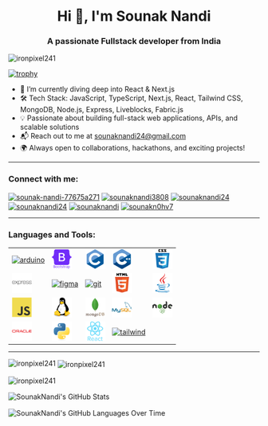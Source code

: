 <h1 align="center">Hi 👋, I'm Sounak Nandi</h1>
<h3 align="center">A passionate Fullstack developer from India</h3>

<p align="left"> <img src="https://komarev.com/ghpvc/?username=ironpixel241&label=Profile%20views&color=0e75b6&style=flat" alt="ironpixel241" /> </p>

[![trophy](https://github-profile-trophy.vercel.app/?username=IronPixel241&theme=onedark)](https://github.com/IronPixel241/github-profile-trophy)



- 🚀 I’m currently diving deep into React & Next.js
- 🛠️ Tech Stack: JavaScript, TypeScript, Next.js, React, Tailwind CSS, MongoDB, Node.js, Express, Liveblocks, Fabric.js
- 💡 Passionate about building full-stack web applications, APIs, and scalable solutions
- 📬 Reach out to me at sounaknandi24@gmail.com
- 🌍 Always open to collaborations, hackathons, and exciting projects!

<hr>

<h3 align="left">Connect with me:</h3>
<p align="left">
<a href="https://linkedin.com/in/sounak-nandi-77675a271" target="blank"><img align="center" src="https://raw.githubusercontent.com/rahuldkjain/github-profile-readme-generator/master/src/images/icons/Social/linked-in-alt.svg" alt="sounak-nandi-77675a271" height="30" width="40" /></a>
<a href="https://www.youtube.com/c/sounaknandi3808" target="blank"><img align="center" src="https://raw.githubusercontent.com/rahuldkjain/github-profile-readme-generator/master/src/images/icons/Social/youtube.svg" alt="sounaknandi3808" height="30" width="40" /></a>
<a href="https://www.hackerrank.com/sounaknandi24" target="blank"><img align="center" src="https://raw.githubusercontent.com/rahuldkjain/github-profile-readme-generator/master/src/images/icons/Social/hackerrank.svg" alt="sounaknandi24" height="30" width="40" /></a>
<a href="https://codeforces.com/profile/sounaknandi24" target="blank"><img align="center" src="https://raw.githubusercontent.com/rahuldkjain/github-profile-readme-generator/master/src/images/icons/Social/codeforces.svg" alt="sounaknandi24" height="30" width="40" /></a>
<a href="https://www.leetcode.com/sounaknandi" target="blank"><img align="center" src="https://raw.githubusercontent.com/rahuldkjain/github-profile-readme-generator/master/src/images/icons/Social/leet-code.svg" alt="sounaknandi" height="30" width="40" /></a>
<a href="https://auth.geeksforgeeks.org/user/sounakn0hv7" target="blank"><img align="center" src="https://raw.githubusercontent.com/rahuldkjain/github-profile-readme-generator/master/src/images/icons/Social/geeks-for-geeks.svg" alt="sounakn0hv7" height="30" width="40" /></a>
</p>

<hr>

<h3 align="left">Languages and Tools:</h3>

<div align="center"> 
  <table>
    <tr>
      <td><a href="https://www.arduino.cc/" target="_blank" rel="noreferrer"> <img src="https://cdn.worldvectorlogo.com/logos/arduino-1.svg" alt="arduino" width="40" height="40"/> </a></td> 
      <td><a href="https://getbootstrap.com" target="_blank" rel="noreferrer"> <img src="https://raw.githubusercontent.com/devicons/devicon/master/icons/bootstrap/bootstrap-plain-wordmark.svg" alt="bootstrap" width="40" height="40"/> </a></td> 
      <td><a href="https://www.cprogramming.com/" target="_blank" rel="noreferrer"> <img src="https://raw.githubusercontent.com/devicons/devicon/master/icons/c/c-original.svg" alt="c" width="40" height="40"/> </a></td> 
      <td><a href="https://www.w3schools.com/cpp/" target="_blank" rel="noreferrer"> <img src="https://raw.githubusercontent.com/devicons/devicon/master/icons/cplusplus/cplusplus-original.svg" alt="cplusplus" width="40" height="40"/> </a></td> 
      <td><a href="https://www.w3schools.com/css/" target="_blank" rel="noreferrer"> <img src="https://raw.githubusercontent.com/devicons/devicon/master/icons/css3/css3-original-wordmark.svg" alt="css3" width="40" height="40"/> </a></td> 
    </tr>
    <tr>
      <td><a href="https://expressjs.com" target="_blank" rel="noreferrer"> <img src="https://raw.githubusercontent.com/devicons/devicon/master/icons/express/express-original-wordmark.svg" alt="express" width="40" height="40"/> </a></td> 
      <td><a href="https://www.figma.com/" target="_blank" rel="noreferrer"> <img src="https://www.vectorlogo.zone/logos/figma/figma-icon.svg" alt="figma" width="40" height="40"/> </a></td> 
      <td><a href="https://git-scm.com/" target="_blank" rel="noreferrer"> <img src="https://www.vectorlogo.zone/logos/git-scm/git-scm-icon.svg" alt="git" width="40" height="40"/> </a></td> 
      <td><a href="https://www.w3.org/html/" target="_blank" rel="noreferrer"> <img src="https://raw.githubusercontent.com/devicons/devicon/master/icons/html5/html5-original-wordmark.svg" alt="html5" width="40" height="40"/> </a></td> 
      <td><a href="https://www.java.com" target="_blank" rel="noreferrer"> <img src="https://raw.githubusercontent.com/devicons/devicon/master/icons/java/java-original.svg" alt="java" width="40" height="40"/> </a></td> 
    </tr>
    <tr>
      <td><a href="https://developer.mozilla.org/en-US/docs/Web/JavaScript" target="_blank" rel="noreferrer"> <img src="https://raw.githubusercontent.com/devicons/devicon/master/icons/javascript/javascript-original.svg" alt="javascript" width="40" height="40"/> </a></td> 
      <td><a href="https://www.linux.org/" target="_blank" rel="noreferrer"> <img src="https://raw.githubusercontent.com/devicons/devicon/master/icons/linux/linux-original.svg" alt="linux" width="40" height="40"/> </a></td> 
      <td><a href="https://www.mongodb.com/" target="_blank" rel="noreferrer"> <img src="https://raw.githubusercontent.com/devicons/devicon/master/icons/mongodb/mongodb-original-wordmark.svg" alt="mongodb" width="40" height="40"/> </a></td> 
      <td><a href="https://www.mysql.com/" target="_blank" rel="noreferrer"> <img src="https://raw.githubusercontent.com/devicons/devicon/master/icons/mysql/mysql-original-wordmark.svg" alt="mysql" width="40" height="40"/> </a></td> 
      <td><a href="https://nodejs.org" target="_blank" rel="noreferrer"> <img src="https://raw.githubusercontent.com/devicons/devicon/master/icons/nodejs/nodejs-original-wordmark.svg" alt="nodejs" width="40" height="40"/> </a></td> 
    </tr>
    <tr>
      <td><a href="https://www.oracle.com/" target="_blank" rel="noreferrer"> <img src="https://raw.githubusercontent.com/devicons/devicon/master/icons/oracle/oracle-original.svg" alt="oracle" width="40" height="40"/> </a></td> 
      <td><a href="https://www.python.org" target="_blank" rel="noreferrer"> <img src="https://raw.githubusercontent.com/devicons/devicon/master/icons/python/python-original.svg" alt="python" width="40" height="40"/> </a></td> 
      <td><a href="https://reactjs.org/" target="_blank" rel="noreferrer"> <img src="https://raw.githubusercontent.com/devicons/devicon/master/icons/react/react-original-wordmark.svg" alt="react" width="40" height="40"/> </a></td> 
      <td><a href="https://tailwindcss.com/" target="_blank" rel="noreferrer"> <img src="https://www.vectorlogo.zone/logos/tailwindcss/tailwindcss-icon.svg" alt="tailwind" width="40" height="40"/> </a></td> 
    </tr>
  </table>
</div>

<hr>

<p><img align="left" src="https://github-readme-stats.vercel.app/api/top-langs?username=ironpixel241&show_icons=true&locale=en&layout=compact" alt="ironpixel241" /></p>

<p>&nbsp;<img align="center" src="https://github-readme-stats.vercel.app/api?username=ironpixel241&show_icons=true&locale=en" alt="ironpixel241" /></p>

<p><img align="center" src="https://github-readme-streak-stats.herokuapp.com/?user=ironpixel241&" alt="ironpixel241" /></p>

<p><img align="center" src="https://stats.quine.sh/SounakNandi/github?theme=dark" alt="SounakNandi's GitHub Stats" /></p>
<p><img align="center" src="https://stats.quine.sh/SounakNandi/languages-over-time?theme=dark" alt="SounakNandi's GitHub Languages Over Time" /></p>
